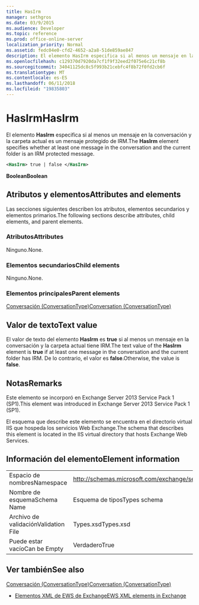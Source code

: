 ```yaml
---
title: HasIrm
manager: sethgros
ms.date: 03/9/2015
ms.audience: Developer
ms.topic: reference
ms.prod: office-online-server
localization_priority: Normal
ms.assetid: fedc04e0-cfd2-4652-a2a8-51de859ae847
description: El elemento HasIrm especifica si al menos un mensaje en la conversación y la carpeta actual es un mensaje protegido de IRM.
ms.openlocfilehash: c129370d7920da7cf1f9f32eed2f075e6c21cf8b
ms.sourcegitcommit: 34041125dc8c5f993b21cebfc4f8b72f0fd2cb6f
ms.translationtype: MT
ms.contentlocale: es-ES
ms.lasthandoff: 06/11/2018
ms.locfileid: "19835803"
---
```

# <a name="hasirm"></a><span data-ttu-id="43fa6-103">HasIrm</span><span class="sxs-lookup"><span data-stu-id="43fa6-103">HasIrm</span></span>

<span data-ttu-id="43fa6-104">El elemento **HasIrm** especifica si al menos un mensaje en la conversación y la carpeta actual es un mensaje protegido de IRM.</span><span class="sxs-lookup"><span data-stu-id="43fa6-104">The **HasIrm** element specifies whether at least one message in the conversation and the current folder is an IRM protected message.</span></span> 
  
```XML
<HasIrm> true | false </HasIrm>
```

 <span data-ttu-id="43fa6-105">**Boolean**</span><span class="sxs-lookup"><span data-stu-id="43fa6-105">**Boolean**</span></span>
## <a name="attributes-and-elements"></a><span data-ttu-id="43fa6-106">Atributos y elementos</span><span class="sxs-lookup"><span data-stu-id="43fa6-106">Attributes and elements</span></span>

<span data-ttu-id="43fa6-107">Las secciones siguientes describen los atributos, elementos secundarios y elementos primarios.</span><span class="sxs-lookup"><span data-stu-id="43fa6-107">The following sections describe attributes, child elements, and parent elements.</span></span>
  
### <a name="attributes"></a><span data-ttu-id="43fa6-108">Atributos</span><span class="sxs-lookup"><span data-stu-id="43fa6-108">Attributes</span></span>

<span data-ttu-id="43fa6-109">Ninguno.</span><span class="sxs-lookup"><span data-stu-id="43fa6-109">None.</span></span>
  
### <a name="child-elements"></a><span data-ttu-id="43fa6-110">Elementos secundarios</span><span class="sxs-lookup"><span data-stu-id="43fa6-110">Child elements</span></span>

<span data-ttu-id="43fa6-111">Ninguno.</span><span class="sxs-lookup"><span data-stu-id="43fa6-111">None.</span></span>
  
### <a name="parent-elements"></a><span data-ttu-id="43fa6-112">Elementos principales</span><span class="sxs-lookup"><span data-stu-id="43fa6-112">Parent elements</span></span>

[<span data-ttu-id="43fa6-113">Conversación (ConversationType)</span><span class="sxs-lookup"><span data-stu-id="43fa6-113">Conversation (ConversationType)</span></span>](conversation-conversationtype.md)
  
## <a name="text-value"></a><span data-ttu-id="43fa6-114">Valor de texto</span><span class="sxs-lookup"><span data-stu-id="43fa6-114">Text value</span></span>

<span data-ttu-id="43fa6-115">El valor de texto del elemento **HasIrm** es **true** si al menos un mensaje en la conversación y la carpeta actual tiene IRM.</span><span class="sxs-lookup"><span data-stu-id="43fa6-115">The text value of the **HasIrm** element is **true** if at least one message in the conversation and the current folder has IRM.</span></span> <span data-ttu-id="43fa6-116">De lo contrario, el valor es **false**.</span><span class="sxs-lookup"><span data-stu-id="43fa6-116">Otherwise, the value is **false**.</span></span>
  
## <a name="remarks"></a><span data-ttu-id="43fa6-117">Notas</span><span class="sxs-lookup"><span data-stu-id="43fa6-117">Remarks</span></span>

<span data-ttu-id="43fa6-118">Este elemento se incorporó en Exchange Server 2013 Service Pack 1 (SP1).</span><span class="sxs-lookup"><span data-stu-id="43fa6-118">This element was introduced in Exchange Server 2013 Service Pack 1 (SP1).</span></span>
  
<span data-ttu-id="43fa6-119">El esquema que describe este elemento se encuentra en el directorio virtual IIS que hospeda los servicios Web Exchange.</span><span class="sxs-lookup"><span data-stu-id="43fa6-119">The schema that describes this element is located in the IIS virtual directory that hosts Exchange Web Services.</span></span>
  
## <a name="element-information"></a><span data-ttu-id="43fa6-120">Información del elemento</span><span class="sxs-lookup"><span data-stu-id="43fa6-120">Element information</span></span>

|||
|:-----|:-----|
|<span data-ttu-id="43fa6-121">Espacio de nombres</span><span class="sxs-lookup"><span data-stu-id="43fa6-121">Namespace</span></span>  <br/> |http://schemas.microsoft.com/exchange/services/2006/types  <br/> |
|<span data-ttu-id="43fa6-122">Nombre de esquema</span><span class="sxs-lookup"><span data-stu-id="43fa6-122">Schema Name</span></span>  <br/> |<span data-ttu-id="43fa6-123">Esquema de tipos</span><span class="sxs-lookup"><span data-stu-id="43fa6-123">Types schema</span></span>  <br/> |
|<span data-ttu-id="43fa6-124">Archivo de validación</span><span class="sxs-lookup"><span data-stu-id="43fa6-124">Validation File</span></span>  <br/> |<span data-ttu-id="43fa6-125">Types.xsd</span><span class="sxs-lookup"><span data-stu-id="43fa6-125">Types.xsd</span></span>  <br/> |
|<span data-ttu-id="43fa6-126">Puede estar vacío</span><span class="sxs-lookup"><span data-stu-id="43fa6-126">Can be Empty</span></span>  <br/> |<span data-ttu-id="43fa6-127">Verdadero</span><span class="sxs-lookup"><span data-stu-id="43fa6-127">True</span></span>  <br/> |
   
## <a name="see-also"></a><span data-ttu-id="43fa6-128">Ver también</span><span class="sxs-lookup"><span data-stu-id="43fa6-128">See also</span></span>



[<span data-ttu-id="43fa6-129">Conversación (ConversationType)</span><span class="sxs-lookup"><span data-stu-id="43fa6-129">Conversation (ConversationType)</span></span>](conversation-conversationtype.md)


- [<span data-ttu-id="43fa6-130">Elementos XML de EWS de Exchange</span><span class="sxs-lookup"><span data-stu-id="43fa6-130">EWS XML elements in Exchange</span></span>](ews-xml-elements-in-exchange.md)


